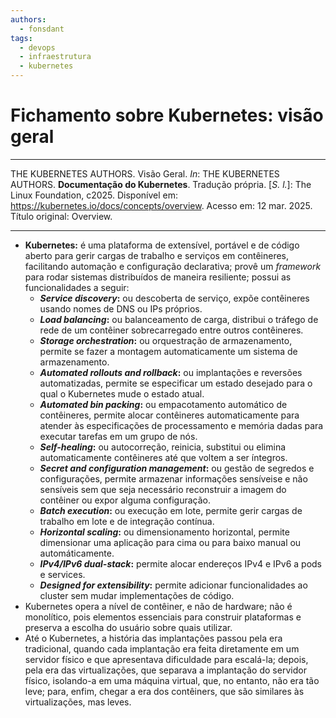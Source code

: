 ```yaml
---
authors:
  - fonsdant
tags:
  - devops
  - infraestrutura
  - kubernetes
---
```


# Fichamento sobre Kubernetes: visão geral

------------------------------------------------------------------------

THE KUBERNETES AUTHORS. Visão Geral. *In*: THE KUBERNETES AUTHORS.
**Documentação do Kubernetes**. Tradução própria. \[*S. l.*\]: The Linux
Foundation, c2025. Disponível em:
https://kubernetes.io/docs/concepts/overview. Acesso em: 12 mar. 2025.
Título original: Overview.

------------------------------------------------------------------------

<!-- truncate -->

- **Kubernetes:** é uma plataforma de extensível, portável e de código
  aberto para gerir cargas de trabalho e serviços em contêineres,
  facilitando automação e configuração declarativa; provê um *framework*
  para rodar sistemas distribuídos de maneira resiliente; possui as
  funcionalidades a seguir:
  - ***Service discovery*:** ou descoberta de serviço, expõe contêineres
    usando nomes de DNS ou IPs próprios.
  - ***Load balancing*:** ou balanceamento de carga, distribui o tráfego
    de rede de um contêiner sobrecarregado entre outros contêineres.
  - ***Storage orchestration*:** ou orquestração de armazenamento,
    permite se fazer a montagem automaticamente um sistema de
    armazenamento.
  - ***Automated rollouts and rollback*:** ou implantações e reversões
    automatizadas, permite se especificar um estado desejado para o qual
    o Kubernetes mude o estado atual.
  - ***Automated bin packing*:** ou empacotamento automático de
    contêineres, permite alocar contêineres automaticamente para atender
    às especificações de processamento e memória dadas para executar
    tarefas em um grupo de nós.
  - ***Self-healing*:** ou autocorreção, reinicia, substitui ou elimina
    automaticamente contêineres até que voltem a ser íntegros.
  - ***Secret and configuration management*:** ou gestão de segredos e
    configurações, permite armazenar informações sensíveise e não
    sensíveis sem que seja necessário reconstruir a imagem do contêiner
    ou expor alguma configuração.
  - ***Batch execution*:** ou execução em lote, permite gerir cargas de
    trabalho em lote e de integração contínua.
  - ***Horizontal scaling*:** ou dimensionamento horizontal, permite
    dimensionar uma aplicação para cima ou para baixo manual ou
    automáticamente.
  - ***IPv4/IPv6 dual-stack*:** permite alocar endereços IPv4 e IPv6 a
    pods e services.
  - ***Designed for extensibility*:** permite adicionar funcionalidades
    ao cluster sem mudar implementações de código.
- Kubernetes opera a nível de contêiner, e não de hardware; não é
  monolítico, pois elementos essenciais para construir plataformas e
  preserva a escolha do usuário sobre quais utilizar.
- Até o Kubernetes, a história das implantações passou pela era
  tradicional, quando cada implantação era feita diretamente em um
  servidor físico e que apresentava dificuldade para escalá-la; depois,
  pela era das virtualizações, que separava a implantação do servidor
  físico, isolando-a em uma máquina virtual, que, no entanto, não era
  tão leve; para, enfim, chegar a era dos contêiners, que são similares
  às virtualizações, mas leves.
